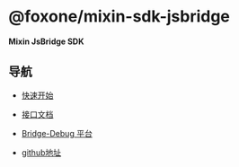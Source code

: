 # @foxone/mixin-sdk-jsbridge

**Mixin JsBridge SDK**

## 导航
- [快速开始](/1)

- [接口文档](/2)

- [Bridge-Debug 平台](https://fox-one.github.io/mixin-sdk-jsbridge-debug/#/)

- [github地址](https://github.com/fox-one/mixin-sdk-jsbridge/tree/master/packages/mixin-jsbridge-sdk)